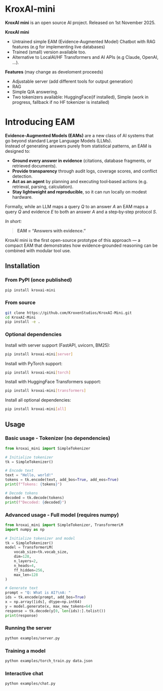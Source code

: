 # KroxAI-mini
**KroxAI mini** is an open source AI project. Released on 1st November 2025.

**KroxAI mini**
* Untrained simple EAM (Evidence‑Augmented Model) Chatbot with RAG features (e.g for implementing live databases)
* Trained (small) version available too.
* Alternative to LocalAI/HF Transformers and AI APIs (e.g Claude, OpenAI, ...).


**Features** (may change as develoment proceeds)
* Adjustable server (add different tools for output generation)
* RAG
* Simple Q/A answering.
* Two tokenizers available: HuggingFace(if installed), Simple (work in progress, fallback if no HF tokenizer is installed)


# Introducing EAM

**Evidence‑Augmented Models (EAMs)** are a new class of AI systems that go beyond standard Large Language Models (LLMs).  
Instead of generating answers purely from statistical patterns, an EAM is designed to:

- **Ground every answer in evidence** (citations, database fragments, or retrieved documents).  
- **Provide transparency** through audit logs, coverage scores, and conflict detection.  
- **Act as an agent** by planning and executing tool‑based actions (e.g. retrieval, parsing, calculation).  
- **Stay lightweight and reproducible**, so it can run locally on modest hardware.  

Formally, while an LLM maps a query *Q* to an answer *A* an EAM maps a query *Q* and evidence *E* to both an answer *A* and a step‑by‑step protocol *S*.

_In short:_  
> **EAM = “Answers with evidence.”**  

KroxAI mini is the first open-source prototype of this approach — a compact EAM that demonstrates how evidence‑grounded reasoning can be combined with modular tool use.


## Installation

### From PyPI (once published)
```bash
pip install kroxai-mini
```

### From source
```bash
git clone https://github.com/KroxenStudios/KroxAI-Mini.git
cd KroxAI-Mini
pip install -e .
```

### Optional dependencies

Install with server support (FastAPI, uvicorn, BM25):
```bash
pip install kroxai-mini[server]
```

Install with PyTorch support:
```bash
pip install kroxai-mini[torch]
```

Install with HuggingFace Transformers support:
```bash
pip install kroxai-mini[transformers]
```

Install all optional dependencies:
```bash
pip install kroxai-mini[all]
```

## Usage

### Basic usage - Tokenizer (no dependencies)
```python
from kroxai_mini import SimpleTokenizer

# Initialize tokenizer
tk = SimpleTokenizer()

# Encode text
text = "Hello, world!"
tokens = tk.encode(text, add_bos=True, add_eos=True)
print(f"Tokens: {tokens}")

# Decode tokens
decoded = tk.decode(tokens)
print(f"Decoded: {decoded}")
```

### Advanced usage - Full model (requires numpy)
```python
from kroxai_mini import SimpleTokenizer, TransformerLM
import numpy as np

# Initialize tokenizer and model
tk = SimpleTokenizer()
model = TransformerLM(
    vocab_size=tk.vocab_size, 
    dim=128, 
    n_layers=2, 
    n_heads=4, 
    ff_hidden=256, 
    max_len=128
)

# Generate text
prompt = "Q: What is AI?\nA: "
ids = tk.encode(prompt, add_bos=True)
x = np.array([ids], dtype=np.int64)
y = model.generate(x, max_new_tokens=64)
response = tk.decode(y[0, len(ids):].tolist())
print(response)
```

### Running the server
```bash
python examples/server.py
```

### Training a model
```bash
python examples/torch_train.py data.json
```

### Interactive chat
```bash
python examples/chat.py
```

